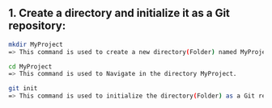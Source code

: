 ## **1. Create a directory and initialize it as a Git repository:**  

   ```bash
   mkdir MyProject
   => This command is used to create a new directory(Folder) named MyProject.

   cd MyProject
   => This command is used to Navigate in the directory MyProject.

   git init
=> This command is used to initialize the directory(Folder) as a Git repository.

   ```
